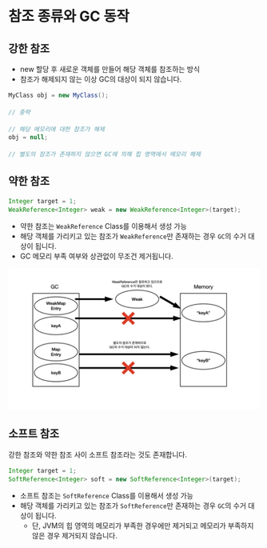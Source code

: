 # 참조 종류와 GC 동작

## 강한 참조

- new 할당 후 새로운 객체를 만들어 해당 객체를 참조하는 방식
- 참조가 해제되지 않는 이상 GC의 대상이 되지 않습니다.

```java
MyClass obj = new MyClass();

// 중략

// 해당 메모리에 대한 참조가 해제
obj = null;

// 별도의 참조가 존재하지 않으면 GC에 의해 힙 영역에서 메모리 해제
```

## 약한 참조

```java
Integer target = 1;
WeakReference<Integer> weak = new WeakReference<Integer>(target);
```

- 약한 참조는 `WeakReference` Class를 이용해서 생성 가능
- 해당 객체를 가리키고 있는 참조가 `WeakReference`만 존재하는 경우 `GC`의 수거 대상이 됩니다.
- GC 메모리 부족 여부와 상관없이 무조건 제거됩니다.

![약한 참조](./image/WeakReference-001.jpeg)

## 소프트 참조

강한 참조와 약한 참조 사이 소프트 참조라는 것도 존재합니다.

```java
Integer target = 1;
SoftReference<Integer> soft = new SoftReference<Integer>(target);
```

- 소프트 참조는 `SoftReference` Class를 이용해서 생성 가능
- 해당 객체를 가리키고 있는 참조가 `SoftReference`만 존재하는 경우 `GC`의 수거 대상이 됩니다.
    - 단, JVM의 힙 영역의 메모리가 부족한 경우에만 제거되고 메모리가 부족하지 않은 경우 제거되지 않습니다.
